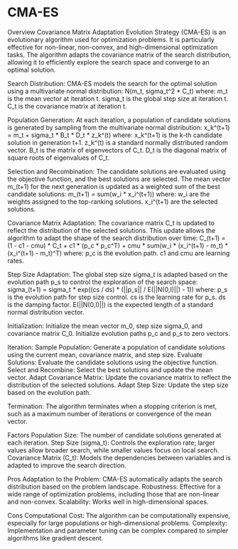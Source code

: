 # CMA-ES

Overview
Covariance Matrix Adaptation Evolution Strategy (CMA-ES) is an evolutionary algorithm used for optimization problems. It is particularly effective for non-linear, non-convex, and high-dimensional optimization tasks. The algorithm adapts the covariance matrix of the search distribution, allowing it to efficiently explore the search space and converge to an optimal solution.


Search Distribution: CMA-ES models the search for the optimal solution using a multivariate normal distribution:
N(m_t, sigma_t^2 * C_t)
where:
m_t is the mean vector at iteration t.
sigma_t is the global step size at iteration t.
C_t is the covariance matrix at iteration t.

Population Generation: At each iteration, a population of candidate solutions is generated by sampling from the multivariate normal distribution:
x_k^(t+1) = m_t + sigma_t * B_t * D_t * z_k^(t)
where:
x_k^(t+1) is the k-th candidate solution in generation t+1.
z_k^(t) is a standard normally distributed random vector.
B_t is the matrix of eigenvectors of C_t.
D_t is the diagonal matrix of square roots of eigenvalues of C_t.

Selection and Recombination: The candidate solutions are evaluated using the objective function, and the best solutions are selected. The mean vector m_(t+1) for the next generation is updated as a weighted sum of the best candidate solutions:
m_(t+1) = sum(w_i * x_i^(t+1))
where:
w_i are the weights assigned to the top-ranking solutions.
x_i^(t+1) are the selected solutions.

Covariance Matrix Adaptation: The covariance matrix C_t is updated to reflect the distribution of the selected solutions. This update allows the algorithm to adapt the shape of the search distribution over time:
C_(t+1) = (1 - c1 - cmu) * C_t + c1 * (p_c * p_c^T) + cmu * sum(w_i * (x_i^(t+1) - m_t) * (x_i^(t+1) - m_t)^T)
where:
p_c is the evolution path.
c1 and cmu are learning rates.

Step Size Adaptation: The global step size sigma_t is adapted based on the evolution path p_s to control the exploration of the search space:
sigma_(t+1) = sigma_t * exp((cs / ds) * (||p_s|| / E(||N(0,I)||) - 1))
where:
p_s is the evolution path for step size control.
cs is the learning rate for p_s.
ds is the damping factor.
E(||N(0,I)||) is the expected length of a standard normal distribution vector.



Initialization:
Initialize the mean vector m_0, step size sigma_0, and covariance matrix C_0.
Initialize evolution paths p_c and p_s to zero vectors.

Iteration:
Sample Population: Generate a population of candidate solutions using the current mean, covariance matrix, and step size.
Evaluate Solutions: Evaluate the candidate solutions using the objective function.
Select and Recombine: Select the best solutions and update the mean vector.
Adapt Covariance Matrix: Update the covariance matrix to reflect the distribution of the selected solutions.
Adapt Step Size: Update the step size based on the evolution path.

Termination:
The algorithm terminates when a stopping criterion is met, such as a maximum number of iterations or convergence of the mean vector.

Factors
Population Size: The number of candidate solutions generated at each iteration.
Step Size (sigma_t): Controls the exploration rate; larger values allow broader search, while smaller values focus on local search.
Covariance Matrix (C_t): Models the dependencies between variables and is adapted to improve the search direction.

Pros
Adaptation to the Problem: CMA-ES automatically adapts the search distribution based on the problem landscape.
Robustness: Effective for a wide range of optimization problems, including those that are non-linear and non-convex.
Scalability: Works well in high-dimensional spaces.

Cons
Computational Cost: The algorithm can be computationally expensive, especially for large populations or high-dimensional problems.
Complexity: Implementation and parameter tuning can be complex compared to simpler algorithms like gradient descent.
